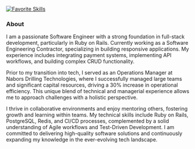 [![Favorite Skills](https://go-skill-icons.vercel.app/api/icons?i=ruby,rails,js,sass,postgres,redis,heroku,github,apple,rubymine,api,terminal&theme=dark)]()

### About
I am a passionate Software Engineer with a strong foundation in full-stack development, particularly in Ruby on Rails. 
Currently working as a Software Engineering Contractor, specializing in building responsive applications. 
My experience includes integrating payment systems, implementing API workflows, and building complex CRUD functionality.

Prior to my transition into tech, I served as an Operations Manager at Nabors Drilling Technologies, where I successfully managed large teams and significant capital resources, driving a 30% increase in operational efficiency. 
This unique blend of technical and managerial experience allows me to approach challenges with a holistic perspective.

I thrive in collaborative environments and enjoy mentoring others, fostering growth and learning within teams. 
My technical skills include Ruby on Rails, PostgreSQL, Redis, and CI/CD processes, complemented by a solid understanding of Agile workflows and Test-Driven Development. 
I am committed to delivering high-quality software solutions and continuously expanding my knowledge in the ever-evolving tech landscape.

<!--
**neb417/neb417** is a ✨ _special_ ✨ repository because its `README.md` (this file) appears on your GitHub profile.

Here are some ideas to get you started:

- 🔭 I’m currently working on ...
- 🌱 I’m currently learning ...
- 👯 I’m looking to collaborate on ...
- 🤔 I’m looking for help with ...
- 💬 Ask me about ...
- 📫 How to reach me: ...
- 😄 Pronouns: ...
- ⚡ Fun fact: ...
-->

